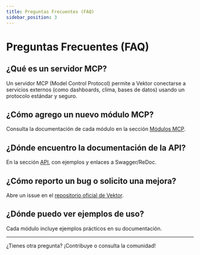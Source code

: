 ```yaml
---
title: Preguntas Frecuentes (FAQ)
sidebar_position: 3
---
```


# Preguntas Frecuentes (FAQ)

## ¿Qué es un servidor MCP?
Un servidor MCP (Model Control Protocol) permite a Vektor conectarse a servicios externos (como dashboards, clima, bases de datos) usando un protocolo estándar y seguro.

## ¿Cómo agrego un nuevo módulo MCP?
Consulta la documentación de cada módulo en la sección [Módulos MCP](modulos/).

## ¿Dónde encuentro la documentación de la API?
En la sección [API](api/), con ejemplos y enlaces a Swagger/ReDoc.

## ¿Cómo reporto un bug o solicito una mejora?
Abre un issue en el [repositorio oficial de Vektor](https://github.com/Xingsandesu/Vektor/issues).

## ¿Dónde puedo ver ejemplos de uso?
Cada módulo incluye ejemplos prácticos en su documentación.

---

¿Tienes otra pregunta? ¡Contribuye o consulta la comunidad!
